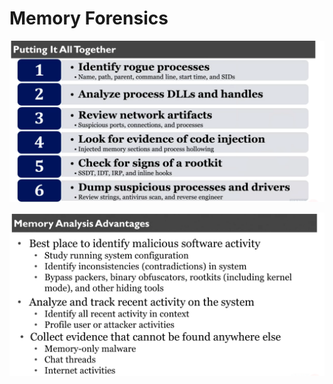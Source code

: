 # Memory Forensics

![](<../../.gitbook/assets/image (5) (2).png>)

![](<../../.gitbook/assets/image (91).png>)
